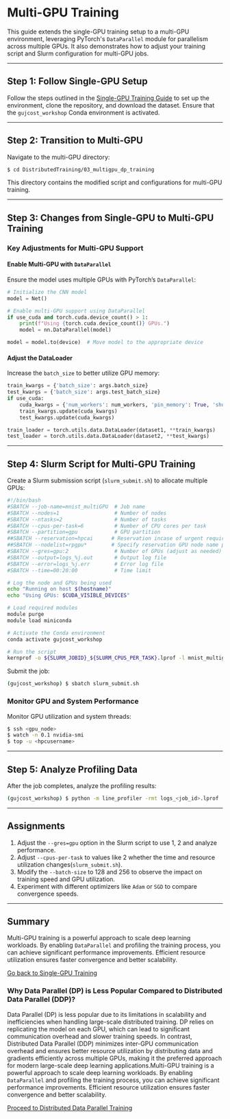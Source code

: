 # **Multi-GPU Training**

This guide extends the single-GPU training setup to a multi-GPU environment, leveraging PyTorch's `DataParallel` module for parallelism across multiple GPUs. It also demonstrates how to adjust your training script and Slurm configuration for multi-GPU jobs.

---

## **Step 1: Follow Single-GPU Setup**

Follow the steps outlined in the [Single-GPU Training Guide](../02_singlegpu_training/) to set up the environment, clone the repository, and download the dataset. Ensure that the `gujcost_workshop` Conda environment is activated.

---

## **Step 2: Transition to Multi-GPU**

Navigate to the multi-GPU directory:

```bash
$ cd DistributedTraining/03_multigpu_dp_training
```

This directory contains the modified script and configurations for multi-GPU training.

---

## **Step 3: Changes from Single-GPU to Multi-GPU Training**

### Key Adjustments for Multi-GPU Support

#### Enable Multi-GPU with `DataParallel`
Ensure the model uses multiple GPUs with PyTorch’s `DataParallel`:

```python
# Initialize the CNN model
model = Net()

# Enable multi-GPU support using DataParallel
if use_cuda and torch.cuda.device_count() > 1:
    print(f"Using {torch.cuda.device_count()} GPUs.")
    model = nn.DataParallel(model)

model = model.to(device)  # Move model to the appropriate device
```

#### Adjust the DataLoader
Increase the `batch_size` to better utilize GPU memory:

```python
train_kwargs = {'batch_size': args.batch_size}
test_kwargs = {'batch_size': args.test_batch_size}
if use_cuda:
    cuda_kwargs = {'num_workers': num_workers, 'pin_memory': True, 'shuffle': True}
    train_kwargs.update(cuda_kwargs)
    test_kwargs.update(cuda_kwargs)

train_loader = torch.utils.data.DataLoader(dataset1, **train_kwargs)
test_loader = torch.utils.data.DataLoader(dataset2, **test_kwargs)
```

---

## **Step 4: Slurm Script for Multi-GPU Training**

Create a Slurm submission script (`slurm_submit.sh`) to allocate multiple GPUs:

```bash
#!/bin/bash
#SBATCH --job-name=mnist_multiGPU  # Job name
#SBATCH --nodes=1                  # Number of nodes
#SBATCH --ntasks=2                 # Number of tasks
#SBATCH --cpus-per-task=6          # Number of CPU cores per task
#SBATCH --partition=gpu            # GPU partition
##SBATCH --reservation=hpcai      # Reservation incase of urgent requirement
##SBATCH --nodelist=rpgpu*        # Specify reservation GPU node name provided
#SBATCH --gres=gpu:2               # Number of GPUs (adjust as needed)
#SBATCH --output=logs_%j.out       # Output log file
#SBATCH --error=logs_%j.err        # Error log file
#SBATCH --time=00:20:00            # Time limit

# Log the node and GPUs being used
echo "Running on host $(hostname)"
echo "Using GPUs: $CUDA_VISIBLE_DEVICES"

# Load required modules
module purge
module load miniconda

# Activate the Conda environment
conda activate gujcost_workshop

# Run the script
kernprof -o ${SLURM_JOBID}_${SLURM_CPUS_PER_TASK}.lprof -l mnist_multigpu.py --epochs=5
```

Submit the job:

```bash
(gujcost_workshop) $ sbatch slurm_submit.sh
```

### Monitor GPU and System Performance
Monitor GPU utilization and system threads:

```bash
$ ssh <gpu_node>
$ watch -n 0.1 nvidia-smi
$ top -u <hpcusername>
```

---

## **Step 5: Analyze Profiling Data**

After the job completes, analyze the profiling results:

```bash
(gujcost_workshop) $ python -m line_profiler -rmt logs_<job_id>.lprof
```

---

## **Assignments**

1. Adjust the `--gres=gpu` option in the Slurm script to use 1, 2 and analyze performance.
2. Adjust `--cpus-per-task` to values like 2 whether the time and resource utilization changes(`slurm_submit.sh`).
3. Modify the `--batch-size` to 128 and 256 to observe the impact on training speed and GPU utilization.
4. Experiment with different optimizers like `Adam` or `SGD` to compare convergence speeds.

---

## **Summary**

Multi-GPU training is a powerful approach to scale deep learning workloads. By enabling `DataParallel` and profiling the training process, you can achieve significant performance improvements. Efficient resource utilization ensures faster convergence and better scalability.

[Go back to Single-GPU Training](../02_singlegpu_training/)

### Why Data Parallel (DP) is Less Popular Compared to Distributed Data Parallel (DDP)?
Data Parallel (DP) is less popular due to its limitations in scalability and inefficiencies when handling large-scale distributed training. DP relies on replicating the model on each GPU, which can lead to significant communication overhead and slower training speeds. In contrast, Distributed Data Parallel (DDP) minimizes inter-GPU communication overhead and ensures better resource utilization by distributing data and gradients efficiently across multiple GPUs, making it the preferred approach for modern large-scale deep learning applications.Multi-GPU training is a powerful approach to scale deep learning workloads. By enabling `DataParallel` and profiling the training process, you can achieve significant performance improvements. Efficient resource utilization ensures faster convergence and better scalability.

[Proceed to Distributed Data Parallel Training](../04_multigpu_ddp_training/)
